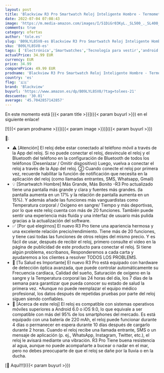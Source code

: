 ```yaml
---
layout: post
title: 'Blackview R3 Pro Smartwatch Reloj Inteligente Hombre - Termometro | Oxímetro  SpO2  | Pantalla Grande de 1 69 Pulgada | Smartwatch Mujer Compatible con Teléfonos Android e iOS  Versión Mejorada 2022 '
date: 2022-07-04 07:08:43
image: 'https://m.media-amazon.com/images/I/51DiGr03KyL._SL500_._SL400_.jpg'
comments: true
category: ofertas
author: 'tole.es'
slug: 'B09LYL8SV8-es Blackview R3 Pro Smartwatch Reloj Inteligente Hombre -...'
sku: 'B09LYL8SV8-es'
tags: [ 'Electrónica','Smartwatches','Tecnología para vestir','android','blackview','🇪🇸', ]
actualPrice: 34.99 EUR
currency: EUR
price: 34.99
comparePrice: 49.99 EUR
prodname: 'Blackview R3 Pro Smartwatch Reloj Inteligente Hombre - Termometro | Oxímetro  SpO2  | Pantalla Grande de 1 69 Pulgada | Smartwatch Mujer Compatible con Teléfonos Android e iOS  Versión Mejorada 2022 '
country: 'es'
flag: '🇪🇸'
brand: 'Blackview'
buyurl: 'https://www.amazon.es/dp/B09LYL8SV8/?tag=tolees-21'
descuento: '30.01'
average: '45.7042857142857'
---
```


En este momento está [{{< param title >}}]({{< param buyurl >}}) en el siguiente enlace!

[![{{< param prodname >}}]({{< param image >}})]({{< param buyurl >}})

🔎:

- ⚠ [Atención] El reloj debe estar conectado al teléfono móvil a través de la App del reloj. Si no puede conectar el reloj, desvincule el reloj y el Bluetooth del teléfono en la configuración de Bluetooth de todos los teléfonos (Desenlazar / Omitir dispositivo) Luego, vuelva a conectar el reloj a través de la App del reloj. ② Cuando conecte el reloj por primera vez, recuerde habilitar la función de notificación que necesita en la aplicación del reloj (como llamadas entrantes, SMS, Whatsapp, Gmail)
- 💡 [Smartwatch Hombre] Más Grande, Más Bonito -R3 Pro actualizado tiene una pantalla más grande y clara y fuentes más grandes. (la pantalla aumenta en un 17% y la relación de pantalla aumenta en un 15%). Y además añade las funciones más vanguardistas como Temperatura corporal / Oxígeno en sangre/ Tiempo y más deportivas, por lo que este reloj cuenta con más de 20 funciones. También puede sentir una experiencia más fluida y una interfaz de usuario más pulida gracias a la actualización del software.
- ✅ [Por qué elegirnos] El nuevo R3 Pro tiene una apariencia hermosa y una excelente relación precio/rendimiento. Tiene más de 20 funciones, y tiene casi todas las funciones de otros relojes del mismo precio. Y es fácil de usar, después de recibir el reloj, primero consulte el video en la página de publicidad de este producto para conectar el reloj. Si tiene algún problema, escríbanos, Responderemos a cada carta y ayudaremos a los clientes a resolver TODOS LOS PROBLEMS.
- 💝 [Tu Salud es Importante] El nuevo R3 Pro está equipado con hardware de detección óptica avanzada, que puede controlar automáticamente su Frecuencia cardíaca, Calidad del sueño, Saturación de oxígeno en la sangre y la Temperatura corporal las 24 horas del día, los 7 días de la semana para garantizar que pueda conocer su estado de salud la primera vez. *Aunque no puede reemplazar el equipo médico profesional, los datos después de repetidas pruebas por parte del reloj siguen siendo confiables.
- 📱 [Acerca de este reloj] El reloj es compatible con sistemas operativos móviles superiores a Android 6.0 o iOS 9.0, lo que equivale a ser compatible con más del 95% de los smartphones del mercado. Es está equipado con una batería de 220 mAh, el reloj puede funcionar durante 4 días o permanecer en espera durante 10 días después de cargarlo durante 2 horas. Cuando el reloj recibe una llamada entrante, SMS o un mensaje de aplicación (p. ej., WhatsApp, Instagram, Twitter, etc.), el reloj le avisará mediante una vibración. R3 Pro Tiene buena resistencia al agua, aunque no puede acompañarte a bucear o nadar en el mar, pero no debes preocuparte de que el reloj se dañe por la lluvia o en la ducha.

[🛒 Aquí!!!]({{< param buyurl >}})
